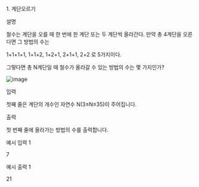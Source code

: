 1\. 계단오르기

설명

철수는 계단을 오를 때 한 번에 한 계단 또는 두 계단씩 올라간다. 만약 총 4계단을 오른다면 그 방법의 수는

1+1+1+1, 1+1+2, 1+2+1, 2+1+1, 2+2 로 5가지이다.

그렇다면 총 N계단일 때 철수가 올라갈 수 있는 방법의 수는 몇 가지인가?

![image](https://user-images.githubusercontent.com/47135476/172406898-97721b58-7fc0-4c3e-aabf-a5093f15c5f8.png)

입력

첫째 줄은 계단의 개수인 자연수 N(3≤N≤35)이 주어집니다.

출력

첫 번째 줄에 올라가는 방법의 수를 출력합니다.

예시 입력 1

7

예시 출력 1

21